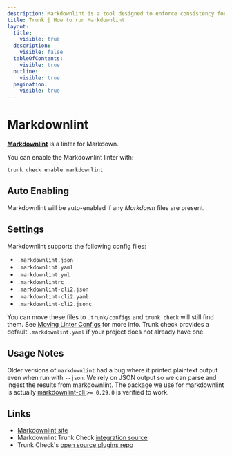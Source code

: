 ```yaml
---
description: Markdownlint is a tool designed to enforce consistency for Markdown files. It can include checks for headings, lists, line length, and syntax preferences. 
title: Trunk | How to run Markdownlint
layout:
  title:
    visible: true
  description:
    visible: false
  tableOfContents:
    visible: true
  outline:
    visible: true
  pagination:
    visible: true
---
```


# Markdownlint

[**Markdownlint**](https://github.com/DavidAnson/markdownlint) is a linter for Markdown.

You can enable the Markdownlint linter with:

```shell
trunk check enable markdownlint
```

## Auto Enabling

Markdownlint will be auto-enabled if any *Markdown* files are present.

## Settings

Markdownlint supports the following config files:
* `.markdownlint.json`
* `.markdownlint.yaml`
* `.markdownlint.yml`
* `.markdownlintrc`
* `.markdownlint-cli2.json`
* `.markdownlint-cli2.yaml`
* `.markdownlint-cli2.jsonc`

You can move these files to `.trunk/configs` and `trunk check` will still find them. See [Moving Linter Configs](..#moving-linter-configs) for more info.
Trunk check provides a default `.markdownlint.yaml` if your project does not already have one.

## Usage Notes

Older versions of `markdownlint` had a bug where it printed plaintext output even when run with `--json`. We rely on JSON output so we can parse and ingest the results from markdownlint. The package we use for markdownlint is actually [markdownlint-cli ](https://www.npmjs.com/package/markdownlint-cli) `>= 0.29.0` is verified to work.





## Links

- [Markdownlint site](https://github.com/DavidAnson/markdownlint)
- Markdownlint Trunk Check [integration source](https://github.com/trunk-io/plugins/tree/main/linters/markdownlint)
- Trunk Check's [open source plugins repo](https://github.com/trunk-io/plugins/tree/main)
